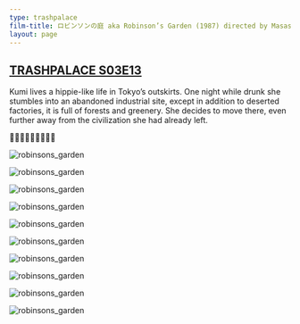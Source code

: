 ```yaml
---
type: trashpalace
film-title: ロビンソンの庭 aka Robinson’s Garden (1987) directed by Masashi Yamamoto
layout: page
---
```


## [TRASHPALACE S03E13]({{page.url}})

Kumi lives a hippie-like life in Tokyo’s outskirts. One night while drunk she stumbles into an abandoned industrial site, except in addition to deserted factories, it is full of forests and greenery. She decides to move there, even further away from the civilization she had already left.

🌱🚴‍♀️🌱🚴‍♀️🌱🚴‍♀️

![robinsons_garden](/images/trashpalace/S03/robinsons-garden-poster2.jpg)

![robinsons_garden](/images/trashpalace/S03/robinsons_garden_01.png)

![robinsons_garden](/images/trashpalace/S03/robinsons_garden_02.png)

![robinsons_garden](/images/trashpalace/S03/robinsons_garden_03.png)

![robinsons_garden](/images/trashpalace/S03/robinsons_garden_04.png)

![robinsons_garden](/images/trashpalace/S03/robinsons_garden_05.png)

![robinsons_garden](/images/trashpalace/S03/robinsons_garden_06.png)

![robinsons_garden](/images/trashpalace/S03/robinsons_garden_07.png)

![robinsons_garden](/images/trashpalace/S03/robinsons_garden_08.png)

![robinsons_garden](/images/trashpalace/S03/robinsons-garden-poster.jpg)
